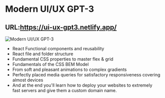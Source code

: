 # Modern UI/UX GPT-3

## URL:https://ui-ux-gpt3.netlify.app/

![Modern UI/UX GPT-3](https://i.ibb.co/TR5LW9z/image.png)

- React Functional components and reusability
- React file and folder structure
- Fundamental CSS properties to master flex & grid
- Fundamentals of the CSS BEM Model
- From soft and pleasant animations to complex gradients
- Perfectly placed media queries for satisfactory responsiveness covering almost devices
- And at the end you'll learn how to deploy your websites to extremely fast servers and give them a custom domain name.

